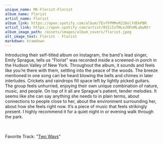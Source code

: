```yaml
---
unique_name: MK-Florist-Florist
album_name: Florist
artist_name: Florist
album_link: https://open.spotify.com/album/7EvfFPMMvMJ20olfdEkPBR
artist_link: https://open.spotify.com/artist/0VIiIxTNLeJOPoMLabwNtr
album_image_path: /assets/images/album_covers/florist.jpeg
alt_image_text: Florist - Florist
markdown: kramdown
---
```

Introducing their self-titled album on Instagram, the band's lead singer, Emily Sprague, tells us "Florist" was recorded inside a screened-in porch in the Hudson Valley of New York. Throughout the album, it sounds and feels like you’re there with them, settling into the peace of the woods. The breeze mentioned in one song can be heard blowing the bells and chimes in later interludes. Crickets and raindrops fill space left by lightly picked guitars. The group feels unhurried, enjoying their own unique combination of nature, music, and people. On top of it all are Sprague's patient, tender melodies. It seems like she can say anything she needs to in plain terms, about connections to people close to her, about the environment surrounding her, about how she feels right now. It’s a piece of music that feels strikingly present. I highly recommend it for a quiet night in or evening walk through the park.

<br>
<br>
Favorite Track: "<a href="https://open.spotify.com/track/1IYzmTiQXKfNJ8VUVm7Fnf">Two Ways</a>"